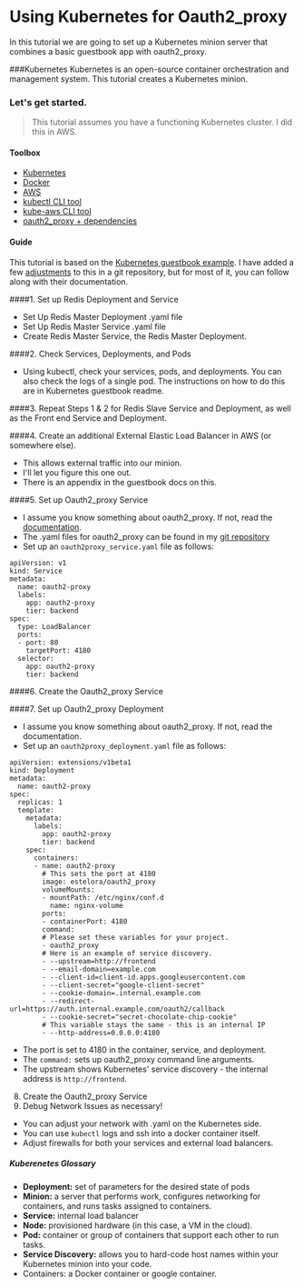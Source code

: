 # Using Kubernetes for Oauth2_proxy

In this tutorial we are going to set up a Kubernetes minion server that combines a basic guestbook app with oauth2_proxy.

###Kubernetes
Kubernetes is an open-source container orchestration and management system. This tutorial creates a Kubernetes minion.


### Let's get started.
> This tutorial assumes you have a functioning Kubernetes cluster. I did this in AWS.

#### Toolbox
* [Kubernetes](kubernetes.io)
* [Docker](https://www.docker.com/)
* [AWS](http://aws.amazon.com/)
* [kubectl CLI tool](https://coreos.com/kubernetes/docs/latest/configure-kubectl.html)
* [kube-aws CLI tool](https://coreos.com/kubernetes/docs/latest/kubernetes-on-aws.html)
* [oauth2_proxy + dependencies](https://github.com/bitly/oauth2_proxy)


#### Guide
This tutorial is based on the [Kubernetes guestbook example](https://github.com/kubernetes/kubernetes/tree/release-1.2/examples/guestbook). I have added a few [adjustments](https://github.com/estelora/oauth2proxy-minion) to this in a git repository, but for most of it, you can follow along with their documentation.


####1. Set up Redis Deployment and Service
   * Set Up Redis Master Deployment .yaml file
   * Set Up Redis Master Service .yaml file
   * Create Redis Master Service, the Redis Master     Deployment.

####2. Check Services, Deployments, and Pods 
   * Using kubectl, check your services, pods, and deployments. You can also check the logs of a single pod. The instructions on how to do this are in Kubernetes guestbook readme.

####3. Repeat Steps 1 & 2 for Redis Slave Service and Deployment, as well as the Front end Service and Deployment.

####4. Create an additional External Elastic Load Balancer in AWS (or somewhere else).
  * This allows external traffic into our minion.
  * I'll let you figure this one out. 
  * There is an appendix in the guestbook docs on this.
  
####5. Set up Oauth2_proxy Service
 * I assume you know something about oauth2_proxy. If not, read the [documentation](https://github.com/bitly/oauth2_proxy).
 * The .yaml files for oauth2_proxy can be found in my [git repository](https://github.com/estelora/oauth2proxy-minion) 
 * Set up an `oauth2proxy_service.yaml` file as follows:

```
apiVersion: v1
kind: Service
metadata:
  name: oauth2-proxy
  labels:
    app: oauth2-proxy
    tier: backend
spec:
  type: LoadBalancer
  ports:
  - port: 80
    targetPort: 4180
  selector:
    app: oauth2-proxy
    tier: backend   
```
####6. Create the Oauth2_proxy Service
 
####7. Set up Oauth2_proxy Deployment
 * I assume you know something about oauth2_proxy. If not, read the documentation.
 * Set up an `oauth2proxy_deployment.yaml` file as follows:
 
```
apiVersion: extensions/v1beta1
kind: Deployment
metadata:
  name: oauth2-proxy
spec:
  replicas: 1
  template:
    metadata:
      labels:
        app: oauth2-proxy
        tier: backend
    spec:
      containers:
      - name: oauth2-proxy
        # This sets the port at 4180
        image: estelora/oauth2_proxy
        volumeMounts:
        - mountPath: /etc/nginx/conf.d
          name: nginx-volume
        ports:
        - containerPort: 4180
        command:
        # Please set these variables for your project.
        - oauth2_proxy
        # Here is an example of service discovery.
        - --upstream=http://frontend
        - --email-domain=example.com
        - --client-id=client-id.apps.googleusercontent.com
        - --client-secret="google-client-secret"
        - --cookie-domain=.internal.example.com
        - --redirect-url=https://auth.internal.example.com/oauth2/callback
        - --cookie-secret="secret-chocolate-chip-cookie"
        # This variable stays the same - this is an internal IP
        - --http-address=0.0.0.0:4180
```
 
 * The port is set to 4180 in the container, service, and deployment. 
 * The `command:` sets up oauth2_proxy command line arguments.
 * The upstream shows Kubernetes' service discovery - the internal address is `http://frontend`.
8. Create the Oauth2_proxy Service
9. Debug Network Issues as necessary!
  * You can adjust your network with .yaml on the Kubernetes side. 
  * You can use `kubectl` logs and ssh into a docker container itself.
  * Adjust firewalls for both your services and external load balancers.


##### Kuberenetes Glossary
* **Deployment:** set of parameters for the desired state of pods
* **Minion:** a server that performs work, configures networking for containers, and runs tasks assigned to containers.
* **Service:** internal load balancer
* **Node:** provisioned hardware (in this case, a VM in the cloud).
* **Pod:** container or group of containers that support each other to run tasks.
* **Service Discovery:** allows you to hard-code host names within your Kubernetes minion into your code.
* Containers: a Docker container or google container.


